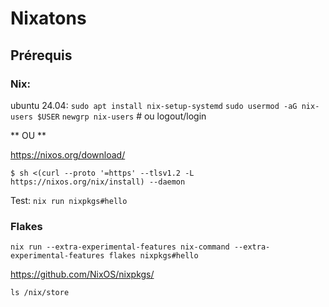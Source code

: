 # Nixatons

## Prérequis

### Nix:

ubuntu 24.04: `sudo apt install nix-setup-systemd`
`sudo usermod -aG nix-users $USER`
`newgrp nix-users` # ou logout/login

** OU **

https://nixos.org/download/
```
$ sh <(curl --proto '=https' --tlsv1.2 -L https://nixos.org/nix/install) --daemon
```

Test: `nix run nixpkgs#hello`

### Flakes

`nix run --extra-experimental-features nix-command --extra-experimental-features flakes nixpkgs#hello`

https://github.com/NixOS/nixpkgs/

`ls /nix/store`
